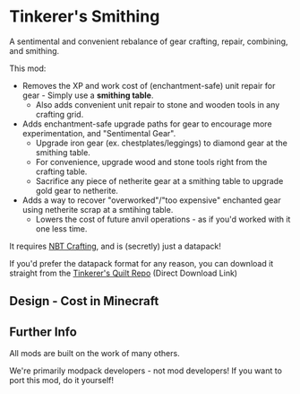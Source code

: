 # Tinkerer's Smithing

A sentimental and convenient rebalance of gear crafting, repair, combining, and smithing.

This mod:
 - Removes the XP and work cost of (enchantment-safe) unit repair for gear - Simply use a **smithing table**.
   - Also adds convenient unit repair to stone and wooden tools in any crafting grid.
 - Adds enchantment-safe upgrade paths for gear to encourage more experimentation, and "Sentimental Gear".
   - Upgrade iron gear (ex. chestplates/leggings) to diamond gear at the smithing table.
   - For convenience, upgrade wood and stone tools right from the crafting table.
   - Sacrifice any piece of netherite gear at a smithing table to upgrade gold gear to netherite.
 - Adds a way to recover "overworked"/"too expensive" enchanted gear using netherite scrap at a smtihing table.
   - Lowers the cost of future anvil operations - as if you'd worked with it one less time.


It requires [NBT Crafting](https://modrinth.com/mod/nbt-crafting), and is (secretly) just a datapack!

If you'd prefer the datapack format for any reason, you can download it straight from the [Tinkerer's Quilt Repo](https://download-directory.github.io/?url=https://github.com/sisby-folk/mc-packs/tree/quilt_1.18.2/config/openloader/data/tinkerers_smithing) (Direct Download Link)


## Design - Cost in Minecraft



## Further Info

All mods are built on the work of many others.

We're primarily modpack developers - not mod developers! If you want to port this mod, do it yourself!
